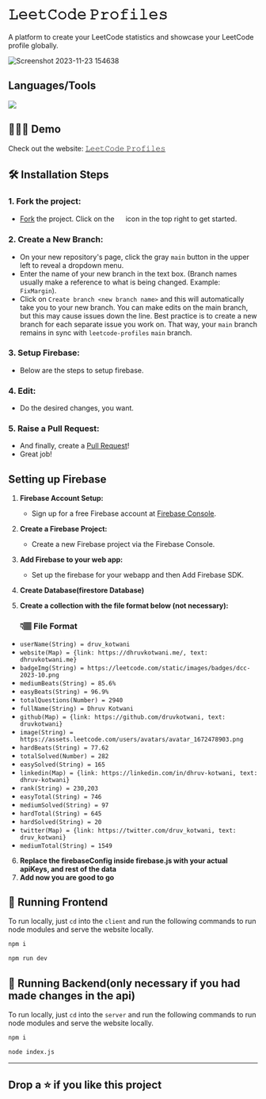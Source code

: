 # 𝙻𝚎𝚎𝚝𝙲𝚘𝚍𝚎  𝙿𝚛𝚘𝚏𝚒𝚕𝚎𝚜

A platform to create your LeetCode statistics and showcase your LeetCode profile globally.

![Screenshot 2023-11-23 154638](https://github.com/druvkotwani/Leetcode-Profiles/assets/96691139/9f6bfbb4-c389-4509-9e42-a0d394651180)




## Languages/Tools

<a href="">
    <img src="https://skillicons.dev/icons?i=tailwindcss,js,react,firebase,nodejs,vercel" />
  </a>

## 👩🏽‍💻 Demo
Check out the website: [𝙻𝚎𝚎𝚝𝙲𝚘𝚍𝚎 𝙿𝚛𝚘𝚏𝚒𝚕𝚎𝚜](https://leetcode-profiles.vercel.app/)


## 🛠️ Installation Steps

### 1. Fork the project:
- [Fork](https://github.com/druvkotwani/Leetcode-Profiles) the project. Click on the <a href="https://github.com/druvkotwani/Leetcode-Profiles/fork"><img src="https://i.imgur.com/G4z1kEe.png" height="15" width="15"></a> icon in the top right to get started.

### 2. Create a New Branch:
- On your new repository's page, click the gray `main` button in the upper left to reveal a dropdown menu.
- Enter the name of your new branch in the text box. (Branch names usually make a reference to what is being changed. Example: `FixMargin`).
- Click on `Create branch <new branch name>` and this will automatically take you to your new branch. You can make edits on the main branch, but this may cause issues down the line. Best practice is to create a new branch for each separate issue you work on. That way, your `main` branch remains in sync with `leetcode-profiles` `main` branch.

### 3. Setup Firebase:
- Below are the steps to setup firebase.

### 4. Edit:
- Do the desired changes, you want.

### 5. Raise a Pull Request:
- And finally, create a [Pull Request](https://help.github.com/en/github/collaborating-with-issues-and-pull-requests/creating-a-pull-request)!
- Great job! 


## Setting up Firebase 

1. **Firebase Account Setup:**
   - Sign up for a free Firebase account at [Firebase Console](https://console.firebase.google.com/).

2. **Create a Firebase Project:**
   - Create a new Firebase project via the Firebase Console.

3. **Add Firebase to your web app:**
   - Set up the firebase for your webapp and then Add Firebase SDK.

4. **Create Database(firestore Database)**

5. **Create a collection with the file format below (not necessary):**

  
   ### 👇🏽 File Format
- `userName(String) = druv_kotwani`
- `website(Map) = {link: https://dhruvkotwani.me/, text: dhruvkotwani.me}`
- `badgeImg(String) = https://leetcode.com/static/images/badges/dcc-2023-10.png`
- `mediumBeats(String) = 85.6%`
- `easyBeats(String) = 96.9%`
- `totalQuestions(Number) = 2940`
- `fullName(String) = Dhruv Kotwani`
- `github(Map) = {link: https://github.com/druvkotwani, text: druvkotwani}`
- `image(String) = https://assets.leetcode.com/users/avatars/avatar_1672478903.png`
- `hardBeats(String) = 77.62`
- `totalSolved(Number) = 282`
- `easySolved(String) = 165`
- `linkedin(Map) = {link: https://linkedin.com/in/dhruv-kotwani, text: dhruv-kotwani}`
- `rank(String) = 230,203`
- `easyTotal(String) = 746`
- `mediumSolved(String) = 97`
- `hardTotal(String) = 645`
- `hardSolved(String) = 20`
- `twitter(Map) = {link: https://twitter.com/druv_kotwani, text: druv_kotwani}`
- `mediumTotal(String) = 1549`

6. **Replace the firebaseConfig inside firebase.js with your actual apiKeys, and rest of the data**
7. **Add now you are good to go**

## 🚀 Running Frontend
To run locally, just `cd` into the `client` and run the following commands to run node modules and serve the website locally.
```bash
npm i
```

```bash
npm run dev
```

## 🚀 Running Backend(only necessary if you had made changes in the api)
To run locally, just `cd` into the `server` and run the following commands to run node modules and serve the website locally.
```bash
npm i
```

```bash
node index.js
```




<hr/>

## Drop a ⭐ if you like this project
